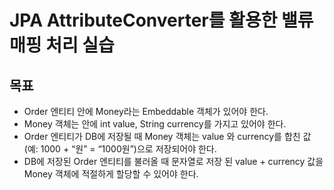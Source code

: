 # JPA AttributeConverter를 활용한 밸류 매핑 처리 실습

목표
---

* Order 엔티티 안에 Money라는 Embeddable 객체가 있어야 한다.
* Money 객체는 안에 int value, String currency를 가지고 있어야 한다.
* Order 엔티티가 DB에 저장될 때 Money 객체는 value 와 currency를 합친 값(예: 1000 + “원” = “1000원”)으로 저장되어야 한다.
* DB에 저장된 Order 엔티티를 불러올 때 문자열로 저장 된 value + currency 값을 Money 객체에 적절하게 할당할 수 있어야 한다.